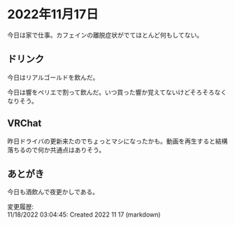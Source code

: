 # 2022年11月17日

今日は家で仕事。カフェインの離脱症状がでてほとんど何もしてない。

## ドリンク

今日はリアルゴールドを飲んだ。

今日は響をペリエで割って飲んだ。いつ買った響か覚えてないけどそろそろなくなりそう。

## VRChat

昨日ドライバの更新来たのでちょっとマシになったかも。動画を再生すると結構落ちるので何か共通点はありそう。

## あとがき

今日も酒飲んで夜更かしである。

変更履歴:  
11/18/2022 03:04:45: Created 2022 11 17 (markdown)  
